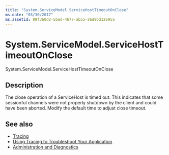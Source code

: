 ```yaml
---
title: "System.ServiceModel.ServiceHostTimeoutOnClose"
ms.date: "03/30/2017"
ms.assetid: 89f360d2-5bed-4677-ab55-26d9bd12695a
---
```

# System.ServiceModel.ServiceHostTimeoutOnClose
System.ServiceModel.ServiceHostTimeoutOnClose  
  
## Description  
 The close operation of a ServiceHost is timed out. This indicates that some sessionful channels were not properly shutdown by the client and could have been aborted. Modify the default time to adjust close timeout.  
  
## See also

- [Tracing](index.md)
- [Using Tracing to Troubleshoot Your Application](using-tracing-to-troubleshoot-your-application.md)
- [Administration and Diagnostics](../index.md)

